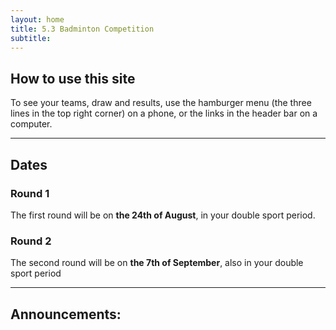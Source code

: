```yaml
---
layout: home
title: 5.3 Badminton Competition
subtitle:  
---
```


## How to use this site

To see your teams, draw and results, use the hamburger menu (the three lines in the top right corner) on a phone, or the links in the header bar on a computer.

---

## Dates

### Round 1

The first round will be on **the 24th of August**, in your double sport period. 


### Round 2

The second round will be on **the 7th of September**, also in your double sport period

---

## Announcements: